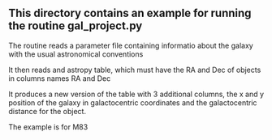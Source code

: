 ## This directory contains an example for running the routine gal_project.py

The routine reads a parameter file containing informatio about the galaxy with the usual astronomical conventions

It then reads and astropy table, which must have the RA and Dec of objects in columns names RA and Dec

It produces a new version of the table with 3 additional columns, the x and y position of the galaxy in galactocentric coordinates and the galactocentric distance for the object.

The example is for M83
